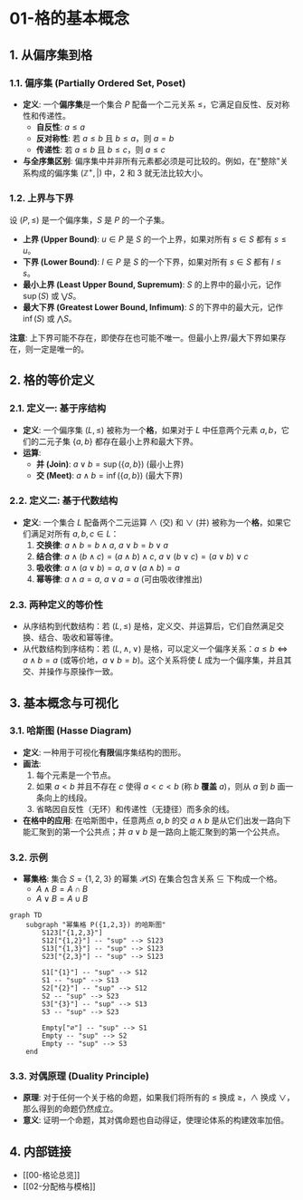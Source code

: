 # 01-格的基本概念

## 1. 从偏序集到格

### 1.1. 偏序集 (Partially Ordered Set, Poset)

- **定义**: 一个**偏序集**是一个集合 $P$ 配备一个二元关系 $\le$，它满足自反性、反对称性和传递性。
  - **自反性**: $a \le a$
  - **反对称性**: 若 $a \le b$ 且 $b \le a$，则 $a=b$
  - **传递性**: 若 $a \le b$ 且 $b \le c$，则 $a \le c$
- **与全序集区别**: 偏序集中并非所有元素都必须是可比较的。例如，在"整除"关系构成的偏序集 $(\mathbb{Z}^+, |)$ 中，2 和 3 就无法比较大小。

### 1.2. 上界与下界

设 $(P, \le)$ 是一个偏序集，$S$ 是 $P$ 的一个子集。

- **上界 (Upper Bound)**: $u \in P$ 是 $S$ 的一个上界，如果对所有 $s \in S$ 都有 $s \le u$。
- **下界 (Lower Bound)**: $l \in P$ 是 $S$ 的一个下界，如果对所有 $s \in S$ 都有 $l \le s$。
- **最小上界 (Least Upper Bound, Supremum)**: $S$ 的上界中的最小元，记作 $\sup(S)$ 或 $\bigvee S$。
- **最大下界 (Greatest Lower Bound, Infimum)**: $S$ 的下界中的最大元，记作 $\inf(S)$ 或 $\bigwedge S$。

**注意**: 上下界可能不存在，即使存在也可能不唯一。但最小上界/最大下界如果存在，则一定是唯一的。

## 2. 格的等价定义

### 2.1. 定义一: 基于序结构

- **定义**: 一个偏序集 $(L, \le)$ 被称为一个**格**，如果对于 $L$ 中任意两个元素 $a, b$，它们的二元子集 $\{a, b\}$ 都存在最小上界和最大下界。
- **运算**:
  - **并 (Join)**: $a \lor b = \sup(\{a, b\})$ (最小上界)
  - **交 (Meet)**: $a \land b = \inf(\{a, b\})$ (最大下界)

### 2.2. 定义二: 基于代数结构

- **定义**: 一个集合 $L$ 配备两个二元运算 $\land$ (交) 和 $\lor$ (并) 被称为一个**格**，如果它们满足对所有 $a, b, c \in L$：
    1. **交换律**: $a \land b = b \land a$, $a \lor b = b \lor a$
    2. **结合律**: $a \land (b \land c) = (a \land b) \land c$, $a \lor (b \lor c) = (a \lor b) \lor c$
    3. **吸收律**: $a \land (a \lor b) = a$, $a \lor (a \land b) = a$
    4. **幂等律**: $a \land a = a$, $a \lor a = a$ (可由吸收律推出)

### 2.3. 两种定义的等价性

- 从序结构到代数结构：若 $(L, \le)$ 是格，定义交、并运算后，它们自然满足交换、结合、吸收和幂等律。
- 从代数结构到序结构：若 $(L, \land, \lor)$ 是格，可以定义一个偏序关系：$a \le b \iff a \land b = a$ (或等价地，$a \lor b = b$)。这个关系将使 $L$ 成为一个偏序集，并且其交、并操作与原操作一致。

## 3. 基本概念与可视化

### 3.1. 哈斯图 (Hasse Diagram)

- **定义**: 一种用于可视化**有限**偏序集结构的图形。
- **画法**:
    1. 每个元素是一个节点。
    2. 如果 $a < b$ 并且不存在 $c$ 使得 $a < c < b$ (称 $b$ **覆盖** $a$)，则从 $a$ 到 $b$ 画一条向上的线段。
    3. 省略因自反性（无环）和传递性（无捷径）而多余的线。
- **在格中的应用**: 在哈斯图中，任意两点 $a, b$ 的交 $a \land b$ 是从它们出发一路向下能汇聚到的第一个公共点；并 $a \lor b$ 是一路向上能汇聚到的第一个公共点。

### 3.2. 示例

- **幂集格**: 集合 $S=\{1,2,3\}$ 的幂集 $\mathcal{P}(S)$ 在集合包含关系 $\subseteq$ 下构成一个格。
  - $A \land B = A \cap B$
  - $A \lor B = A \cup B$

```mermaid
graph TD
    subgraph "幂集格 P({1,2,3}) 的哈斯图"
        S123["{1,2,3}"]
        S12["{1,2}"] -- "sup" --> S123
        S13["{1,3}"] -- "sup" --> S123
        S23["{2,3}"] -- "sup" --> S123
        
        S1["{1}"] -- "sup" --> S12
        S1 -- "sup" --> S13
        S2["{2}"] -- "sup" --> S12
        S2 -- "sup" --> S23
        S3["{3}"] -- "sup" --> S13
        S3 -- "sup" --> S23
        
        Empty["∅"] -- "sup" --> S1
        Empty -- "sup" --> S2
        Empty -- "sup" --> S3
    end
```

### 3.3. 对偶原理 (Duality Principle)

- **原理**: 对于任何一个关于格的命题，如果我们将所有的 $\le$ 换成 $\ge$，$\land$ 换成 $\lor$，那么得到的命题仍然成立。
- **意义**: 证明一个命题，其对偶命题也自动得证，使理论体系的构建效率加倍。

## 4. 内部链接

- [[00-格论总览]]
- [[02-分配格与模格]]
